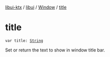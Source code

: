 [libui-ktx](../../index.md) / [libui](../index.md) / [Window](index.md) / [title](./title.md)

# title

`var title: `[`String`](https://kotlinlang.org/api/latest/jvm/stdlib/kotlin/-string/index.html)

Set or return the text to show in window title bar.

